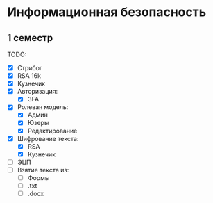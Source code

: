 # Информационная безопасность
## 1 семестр
TODO:
- [x] Стрибог
- [x] RSA 16k
- [x] Кузнечик
- [x] Авторизация:
	- [x] 3FA
- [x] Ролевая модель:
	- [x] Админ
	- [x] Юзеры
	- [x] Редактирование
- [x] Шифрование текста:
	- [x] RSA
	- [x] Кузнечик
- [ ] ЭЦП
- [ ] Взятие текста из:
	- [ ] Формы
	- [ ] .txt
	- [ ] .docx
